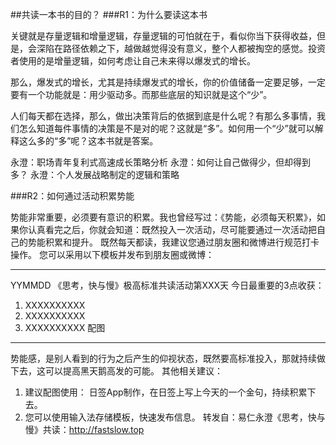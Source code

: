 ##共读一本书的目的？
###R1：为什么要读这本书

关键就是存量逻辑和增量逻辑，存量逻辑的可怕就在于，看似你当下获得收益，但是，会深陷在路径依赖之下，越做越觉得没有意义，整个人都被掏空的感觉。投资者使用的是增量逻辑，如何考虑让自己未来得以爆发式的增长。

那么，爆发式的增长，尤其是持续爆发式的增长，你的价值储备一定要足够，一定要有一个功能就是：用少驱动多。而那些底层的知识就是这个“少”。

人们每天都在选择，那么，做出决策背后的依据到底是什么呢？有那么多事情，我们怎么知道每件事情的决策是不是对的呢？这就是“多”。如何用一个“少”就可以解释这么多的“多”呢？这本书就是答案。

永澄：职场青年复利式高速成长策略分析
永澄：如何让自己做得少，但却得到多？
永澄：个人发展战略制定的逻辑和策略

###R2：如何通过活动积累势能

势能非常重要，必须要有意识的积累。我也曾经写过：《势能，必须每天积累》，如果你认真看完之后，你就会知道：既然投入一次活动，尽可能要通过一次活动把自己的势能积累和提升。
既然每天都读，我建议您通过朋友圈和微博进行规范打卡操作。
您可以采用以下模板并发布到朋友圈或微博：
****
YYMMDD 《思考，快与慢》极高标准共读活动第XXX天
今日最重要的3点收获：
1. XXXXXXXXXX
2. XXXXXXXXXX
3. XXXXXXXXXX
配图
*****
势能感，是别人看到的行为之后产生的仰视状态，既然要高标准投入，那就持续做下去，这可以提高黑天鹅高发的可能。
其他相关建议：
 1. 建议配图使用： 日签App制作，在日签上写上今天的一个金句，持续积累下去。
 2. 您可以使用输入法存储模板，快速发布信息。
转发自：易仁永澄《思考，快与慢》共读：<http://fastslow.top>